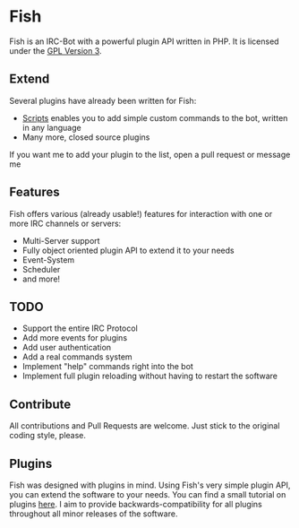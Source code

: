 # Fish

Fish is an IRC-Bot with a powerful plugin API written in PHP.
It is licensed under the [GPL Version 3](LICENSE).

## Extend

Several plugins have already been written for Fish: 

- [Scripts](https://github.com/nkreer/Fish-Scripts) enables you to add simple custom commands to the bot, written in any language
- Many more, closed source plugins

If you want me to add your plugin to the list, open a pull request or message me

## Features

Fish offers various (already usable!) features for interaction with one or more IRC channels or servers: 

- Multi-Server support
- Fully object oriented plugin API to extend it to your needs
- Event-System
- Scheduler
- and more!

## TODO

- Support the entire IRC Protocol
- Add more events for plugins
- Add user authentication
- Add a real commands system
- Implement "help" commands right into the bot
- Implement full plugin reloading without having to restart the software

## Contribute

All contributions and Pull Requests are welcome. Just stick to the original coding style, please.

## Plugins

Fish was designed with plugins in mind.
Using Fish's very simple plugin API, you can extend the software to your needs.
You can find a small tutorial on plugins [here](http://nkreer.github.io/Fish).
I aim to provide backwards-compatibility for all plugins throughout all minor releases of the software.